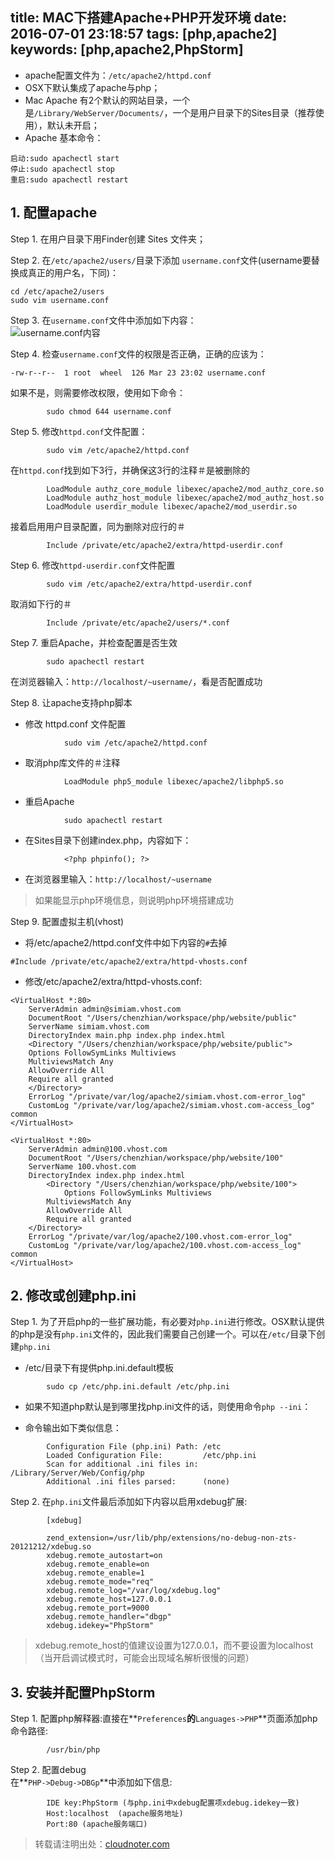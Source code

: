 title: MAC下搭建Apache+PHP开发环境
date: 2016-07-01 23:18:57
tags: [php,apache2]
keywords: [php,apache2,PhpStorm]
---

* apache配置文件为：` /etc/apache2/httpd.conf `
* OSX下默认集成了apache与php；
* Mac Apache 有2个默认的网站目录，一个是`/Library/WebServer/Documents/`，一个是用户目录下的Sites目录（推荐使用），默认未开启；
* Apache 基本命令：

```
启动:sudo apachectl start
停止:sudo apachectl stop
重启:sudo apachectl restart
```

## 1. 配置apache

Step 1. 在用户目录下用Finder创建 Sites 文件夹；

Step 2. 在`/etc/apache2/users/`目录下添加 `username.conf`文件(username要替换成真正的用户名，下同)：

```
cd /etc/apache2/users  
sudo vim username.conf  
```

Step 3. 在`username.conf`文件中添加如下内容：  
	![username.conf内容](/img/username_conf.png)

<!--more-->

Step 4. 检查`username.conf`文件的权限是否正确，正确的应该为：

```
-rw-r--r--  1 root  wheel  126 Mar 23 23:02 username.conf  
```

如果不是，则需要修改权限，使用如下命令：  

```
		sudo chmod 644 username.conf
```

Step 5. 修改`httpd.conf`文件配置：

```
		sudo vim /etc/apache2/httpd.conf  
```

在`httpd.conf`找到如下3行，并确保这3行的注释＃是被删除的  

```
		LoadModule authz_core_module libexec/apache2/mod_authz_core.so
		LoadModule authz_host_module libexec/apache2/mod_authz_host.so
		LoadModule userdir_module libexec/apache2/mod_userdir.so
```

接着启用用户目录配置，同为删除对应行的＃

```
		Include /private/etc/apache2/extra/httpd-userdir.conf
```

Step 6. 修改`httpd-userdir.conf`文件配置  

```
		sudo vim /etc/apache2/extra/httpd-userdir.conf
```

取消如下行的＃

```
		Include /private/etc/apache2/users/*.conf
```

Step 7. 重启Apache，并检查配置是否生效

```
		sudo apachectl restart
```

在浏览器输入：`http://localhost/~username/`，看是否配置成功

Step 8. 让apache支持php脚本  

* 修改 httpd.conf 文件配置

```
			sudo vim /etc/apache2/httpd.conf
```

* 取消php库文件的＃注释

```
			LoadModule php5_module libexec/apache2/libphp5.so
```

* 重启Apache

```
			sudo apachectl restart
```

* 在Sites目录下创建index.php，内容如下：

```
			<?php phpinfo(); ?>
```

* 在浏览器里输入：`http://localhost/~username`   

> 如果能显示php环境信息，则说明php环境搭建成功  

Step 9. 配置虚拟主机(vhost)

* 将/etc/apache2/httpd.conf文件中如下内容的`#`去掉

```
#Include /private/etc/apache2/extra/httpd-vhosts.conf
```

* 修改/etc/apache2/extra/httpd-vhosts.conf:

```
<VirtualHost *:80>
    ServerAdmin admin@simiam.vhost.com
    DocumentRoot "/Users/chenzhian/workspace/php/website/public"
    ServerName simiam.vhost.com
    DirectoryIndex main.php index.php index.html
    <Directory "/Users/chenzhian/workspace/php/website/public">
	Options FollowSymLinks Multiviews
	MultiviewsMatch Any
	AllowOverride All
	Require all granted
    </Directory>
    ErrorLog "/private/var/log/apache2/simiam.vhost.com-error_log"
    CustomLog "/private/var/log/apache2/simiam.vhost.com-access_log" common
</VirtualHost>

<VirtualHost *:80>
    ServerAdmin admin@100.vhost.com
    DocumentRoot "/Users/chenzhian/workspace/php/website/100"
    ServerName 100.vhost.com
    DirectoryIndex index.php index.html
        <Directory "/Users/chenzhian/workspace/php/website/100">
	        Options FollowSymLinks Multiviews
		MultiviewsMatch Any
		AllowOverride All
		Require all granted
	</Directory>
    ErrorLog "/private/var/log/apache2/100.vhost.com-error_log"
    CustomLog "/private/var/log/apache2/100.vhost.com-access_log" common
</VirtualHost>
```


## 2. 修改或创建php.ini

Step 1. 为了开启php的一些扩展功能，有必要对`php.ini`进行修改。OSX默认提供的php是没有`php.ini`文件的，因此我们需要自己创建一个。可以在`/etc/`目录下创建`php.ini`

* /etc/目录下有提供php.ini.default模板

```
		sudo cp /etc/php.ini.default /etc/php.ini
```

* 如果不知道php默认是到哪里找php.ini文件的话，则使用命令`php --ini`：

* 命令输出如下类似信息：  

```
		Configuration File (php.ini) Path: /etc
		Loaded Configuration File:         /etc/php.ini
		Scan for additional .ini files in: /Library/Server/Web/Config/php
		Additional .ini files parsed:      (none)  
```

Step 2. 在`php.ini`文件最后添加如下内容以启用xdebug扩展:

```
		[xdebug]

		zend_extension=/usr/lib/php/extensions/no-debug-non-zts-20121212/xdebug.so
		xdebug.remote_autostart=on
		xdebug.remote_enable=on
		xdebug.remote_enable=1
		xdebug.remote_mode="req"
		xdebug.remote_log="/var/log/xdebug.log"
		xdebug.remote_host=127.0.0.1
		xdebug.remote_port=9000
		xdebug.remote_handler="dbgp"
		xdebug.idekey="PhpStorm"
```

> xdebug.remote_host的值建议设置为127.0.0.1，而不要设置为localhost（当开启调试模式时，可能会出现域名解析很慢的问题）

## 3. 安装并配置PhpStorm

Step 1. 配置php解释器:直接在**`Preferences`**的**`Languages->PHP`**页面添加php命令路径:

```
		/usr/bin/php
```

Step 2. 配置debug  
	在**`PHP->Debug->DBGp`**中添加如下信息:

```
		IDE key:PhpStorm (与php.ini中xdebug配置项xdebug.idekey一致)  
		Host:localhost  (apache服务地址)  
		Port:80 (apache服务端口)  
```


> 转载请注明出处：[cloudnoter.com](http://cloudnoter.com)
